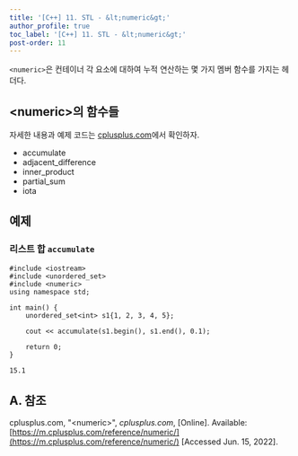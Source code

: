 ```yaml
---
title: '[C++] 11. STL - &lt;numeric&gt;'
author_profile: true
toc_label: '[C++] 11. STL - &lt;numeric&gt;'
post-order: 11
---
```


`<numeric>`은 컨테이너 각 요소에 대하여 누적 연산하는 몇 가지 멤버 함수를 가지는 헤더다.

## &lt;numeric&gt;의 함수들
자세한 내용과 예제 코드는 [cplusplus.com](https://m.cplusplus.com/reference/numeric/)에서 확인하자.

- accumulate
- adjacent_difference
- inner_product
- partial_sum
- iota

## 예제
### 리스트 합 `accumulate`
```cpp::lineons
#include <iostream>
#include <unordered_set>
#include <numeric>
using namespace std;

int main() {
    unordered_set<int> s1{1, 2, 3, 4, 5};

    cout << accumulate(s1.begin(), s1.end(), 0.1);

    return 0;
}
```
```txt
15.1
```

## A. 참조
cplusplus.com, "&lt;numeric&gt;", *cplusplus.com*, [Online]. Available: [https://m.cplusplus.com/reference/numeric/](https://m.cplusplus.com/reference/numeric/) [Accessed Jun. 15, 2022].
